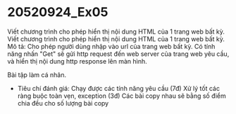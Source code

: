 # 20520924_Ex05
Viết chương trình cho phép hiển thị nội dung HTML của 1 trang web bất kỳ.
Viết chương trình cho phép hiển thị nội dung HTML của 1 trang web bất kỳ.
Mô tả: Cho phép người dùng nhập vào url của trang web bất kỳ. Có tính năng nhấn "Get" sẽ gửi http request đến web server của trang web yêu cầu, và hiển thị nội dung http response lên màn hình.

Bài tập làm cá nhân.
- Tiêu chí đánh giá:
Chạy được các tính năng yêu cầu (7đ)
Xử lý tốt các ràng buộc toàn vẹn, exception (3đ)
Các bài copy nhau sẽ bằng số điểm chia đều cho số lượng bài copy 
